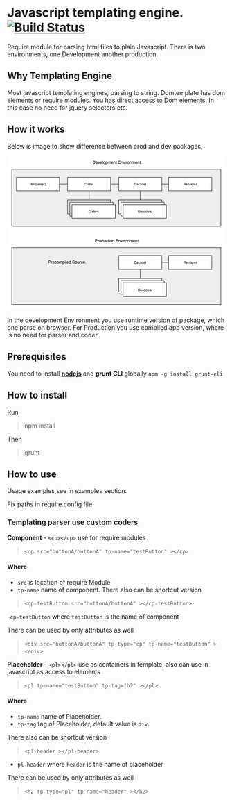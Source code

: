 # Javascript templating engine. [![Build Status](https://api.travis-ci.org/gunins/richtemplate.svg?branch=master)](https://api.travis-ci.org/gunins/richtemplate)

Require module for parsing html files to plain Javascript. There is two environments, one Development another production.

## Why Templating Engine

Most javascript templating engines, parsing to string. Domtemplate has dom elements or require modules. You has direct access to Dom elements. In this case no need for jquery selectors etc.

## How it works

Below is image to show difference between prod and dev packages.

![Prod Dev Packages Diagram](https://raw.githubusercontent.com/gunins/richtemplate/master/docs/images/prod_dev.jpg)

In the development Environment you use runtime version of package, which one parse on browser. For Production you use compiled app version, where is no need for parser and coder.

## Prerequisites

You need to install [**nodejs**](http://nodejs.org/) and **grunt CLI** globally `npm -g install grunt-cli`

## How to install

Run

> npm install

Then

> grunt

## How to use
Usage examples see in examples section.

Fix paths in require.config file

### Templating parser use custom coders

**Component** - `<cp></cp>` use for require modules

> `<cp src="buttonA/buttonA" tp-name="testButton" ></cp>`

#### Where

- `src` is location of require Module
- `tp-name` name of component.
There also can be shortcut version

> `<cp-testButton src="buttonA/buttonA" ></cp-testButton>`

-`cp-testButton` where `testButton` is the name of component

There can be used by only attributes as well

> `<div src="buttonA/buttonA" tp-type="cp" tp-name="testButton" ></div>`


**Placeholder** - `<pl></pl>` use as containers in template, also can use in javascript as access to elements

> `<pl tp-name="testButton" tp-tag="h2" ></pl>`

#### Where

- `tp-name` name of Placeholder.
- `tp-tag` tag of Placeholder, default value is `div`.

There also can be shortcut version

> `<pl-header ></pl-header>`

- `pl-header` where `header` is the name of placeholder

There can be used by only attributes as well

> `<h2 tp-type="pl" tp-name="header" ></h2>`

